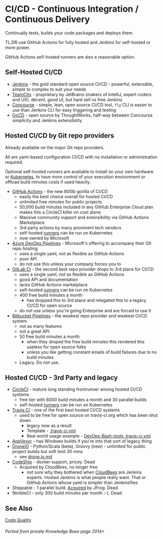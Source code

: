 # CI/CD - Continuous Integration / Continuous Delivery

Continually tests, builds your code packages and deploys them.

TL;DR use GitHub Actions for fully hosted and Jenkins for self-hosted or more power.

GitHub Actions self-hosted runners are also a reasonable option.

## Self-Hosted CI/CD

- [Jenkins](https://www.jenkins.io/) - the gold standard open source CI/CD - powerful, extensible, simple to complex to suit your needs
- [TeamCity](https://www.jetbrains.com/teamcity/) - proprietary by JetBrains (makers of IntelliJ, expert coders and UX), decent, good UI, but hard sell vs free Jenkins
- [Concourse](https://concourse-ci.org/) - simple, lean, open source CI/CD tool, `fly` CLI is easier to use than Jenkins CLI for easy triggering and testing
- [GoCD](https://www.gocd.org/index.html) - open source by ThoughtWorks, half-way between Concourse simplicity and Jenkins extensibility

## Hosted CI/CD by Git repo providers

Already available on the major Git repo providers.

All are yaml-based configuration CI/CD with no installation or administration required.

Optional self-hosted runners are available to install on your own hardware or [Kubernetes](kubernetes.md),
to have more control of your execution environment or offload build minutes costs if used heavily.

- [GitHub Actions](https://github.com/features/actions) - the new 800lb gorilla of CI/CD
  - easily the best choice overall for hosted CI/CD
  - unlimited free minutes for public projects
  - 50,000 build minutes included in any GitHub Enterprise Cloud plan makes this a CircleCI killer on cost alone
  - Massive community support and extensibility via GitHub Actions Marketplace
  - 3rd party actions by many prominent tech vendors
  - self-hosted [runners](https://github.com/HariSekhon/Kubernetes-configs/tree/master/github-actions) can be run on Kubernetes
  - now owned by Microsoft
- [Azure DevOps Pipelines](https://azure.microsoft.com/en-gb/products/devops/pipelines) - Microsoft's offering to accompany their Git repo hosting
  - uses a single yaml, not as flexible as GitHub Actions
  - poor API
  - do not use this unless your company forces you to
- [GitLab CI](https://docs.gitlab.com/ee/ci/) - the second best repo provider drops to 3rd place for CI/CD
  - uses a single yaml, not as flexible as GitHub Actions
  - good API and documentation
  - lacks GitHub Actions marketplace
  - self-hosted [runners](https://docs.gitlab.com/runner/) can be run on Kubernetes
  - 400 free build minutes a month
    - has dropped this to 3rd place and relegated this to a legacy CI/CD for open source
  - do not use unless you're going Enterprise and are forced to use it
- [Bitbucket Pipelines](https://bitbucket.org/product/features/pipelines) -
the weakest repo provider and weakest CI/CD system
  - not as many features
  - not a great API
  - 50 free build minutes a month
    - when they droped the free build minutes this rendered this useless for open source folks
    - unless you like getting constant emails of build failures due to no build minutes
  - Legacy. Do not use.

## Hosted CI/CD - 3rd Party and legacy

- [CircleCI](https://circleci.com/) - mature long standing frontrunner among hosted CI/CD systems
  - free tier with 6000 build minutes a month and 30 parallel builds
  - self-hosted [runners](https://github.com/HariSekhon/Kubernetes-configs/tree/master/circleci) can be run on Kubernetes
- [Travis CI](https://www.travis-ci.com/) - one of the first best hosted CI/CD systems
  - used to be free for open source on travis-ci.org which has been shut down
    - legacy now as a result
    - Template - [.travis-ci.yml](https://github.com/HariSekhon/Templates/blob/master/.travis.yml)
    - Real world usage example -
[DevOps-Bash-tools .travis-ci.yml](https://github.com/HariSekhon/DevOps-Bash-tools/blob/master/travis/.travis.yml)
- [AppVeyor](https://www.appveyor.com/) - has Windows builds if you're into that sort of legacy thing
- [DroneIO](https://www.drone.io/) - Python/Scala (beta), Groovy (new) - unlimited for public project builds but soft limit 30 mins
  - see [drone.io.md](drone.io.md)
- [CodeShip](https://www.cloudbees.com/products/codeship) - docker support, pricey. Dead
  - Acquired by CloudBees, no longer free
    - not sure why they bothered when [CloudBees](jenkins.md#cloudbees) are Jenkins experts. Hosted Jenkins is what people really want. That or GitHub Actions whose yaml is simpler than Jenkinsfiles
- Shippable - 1 parallel build. [Acquired](https://jfrog.com/blog/weve-acquired-shippable-to-complete-devops-pipeline-automation-from-code-to-production/) by JFrog. Dead.
- NimbleCI - only 300 build minutes per month :-(. Dead.

## See Also

[Code Quality](codequality.md)

###### Ported from private Knowledge Base page 2014+
